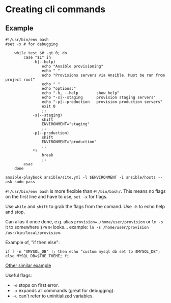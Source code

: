 # Creating cli commands


## Example

```shell
#!/usr/bin/env bash
#set -x # for debugging

    while test $# -gt 0; do
        case "$1" in
            -h|--help)
                echo "Ansible provisioning"
                echo " "
                echo "Provisions servers via Ansible. Must be run from project root"
                echo " "
                echo "options:"
                echo "-h, --help        show help"
                echo "-s|--staging      provision staging servers"
                echo "-p|--production   provision production servers"
                exit 0
                ;;
            -s|--staging)
                shift
                ENVIRONMENT="staging"
                ;;
            -p|--production)
                shift
                ENVIRONMENT="production"
                ;;
            *)
                break
                ;;
        esac
    done

ansible-playbook ansible/site.yml -l $ENVIRONMENT -i ansible/hosts --ask-sudo-pass

```

`#!/usr/bin/env bash` is more flexible than `#!/bin/bash/`. This means no flags on the first line and have to use, `set -x` for flags.

Use `while` and `shift` to grab the flags from the comand. Use `-h` to echo help and stop.

Can alias it once done, e.g. alias `provision=./home/user/provision` or `ln -s` it to somewhere `$PATH` looks... example: `ln -s /home/user/provision /usr/bin/local/provision`.

Example of, "if then else":

```
if [ -n "$MYSQL_DB" ]; then echo "custom mysql db set to $MYSQL_DB"; else MYSQL_DB=$THE_THEME; fi
```

[Other similar example](https://gist.github.com/pajtai/de2315fafde61e82ac17)

Useful flags: 
* `-e` stops on first error. 
* `-x` expands all commands (great for debugging). 
* `-u` can't refer to uninitialized variables.
